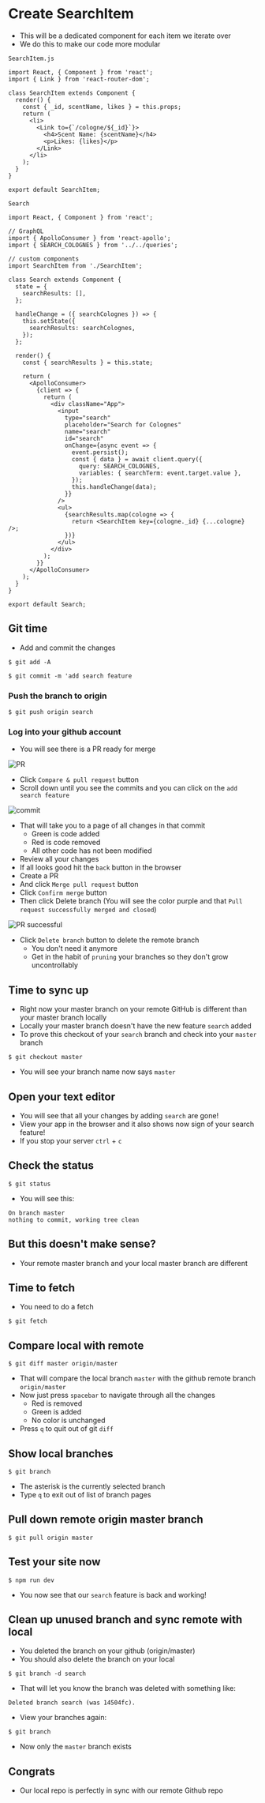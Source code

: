 # Create SearchItem
* This will be a dedicated component for each item we iterate over
* We do this to make our code more modular

`SearchItem.js`

```
import React, { Component } from 'react';
import { Link } from 'react-router-dom';

class SearchItem extends Component {
  render() {
    const { _id, scentName, likes } = this.props;
    return (
      <li>
        <Link to={`/cologne/${_id}`}>
          <h4>Scent Name: {scentName}</h4>
          <p>Likes: {likes}</p>
        </Link>
      </li>
    );
  }
}

export default SearchItem;
```

`Search`

```
import React, { Component } from 'react';

// GraphQL
import { ApolloConsumer } from 'react-apollo';
import { SEARCH_COLOGNES } from '../../queries';

// custom components
import SearchItem from './SearchItem';

class Search extends Component {
  state = {
    searchResults: [],
  };

  handleChange = ({ searchColognes }) => {
    this.setState({
      searchResults: searchColognes,
    });
  };

  render() {
    const { searchResults } = this.state;

    return (
      <ApolloConsumer>
        {client => {
          return (
            <div className="App">
              <input
                type="search"
                placeholder="Search for Colognes"
                name="search"
                id="search"
                onChange={async event => {
                  event.persist();
                  const { data } = await client.query({
                    query: SEARCH_COLOGNES,
                    variables: { searchTerm: event.target.value },
                  });
                  this.handleChange(data);
                }}
              />
              <ul>
                {searchResults.map(cologne => {
                  return <SearchItem key={cologne._id} {...cologne} />;
                })}
              </ul>
            </div>
          );
        }}
      </ApolloConsumer>
    );
  }
}

export default Search;
```

## Git time
* Add and commit the changes

`$ git add -A`

`$ git commit -m 'add search feature`

### Push the branch to origin
`$ git push origin search`

### Log into your github account
* You will see there is a PR ready for merge

![PR](https://i.imgur.com/TW2HdKe.jpg)

* Click `Compare & pull request` button
* Scroll down until you see the commits and you can click on the `add search feature`

![commit](https://i.imgur.com/a8cXTgy.png)

* That will take you to a page of all changes in that commit
    - Green is code added
    - Red is code removed
    - All other code has not been modified
* Review all your changes
* If all looks good hit the `back` button in the browser
* Create a PR
* And click `Merge pull request` button
* Click `Confirm merge` button
* Then click Delete branch (You will see the color purple and that `Pull request successfully merged and closed`)

![PR successful](https://i.imgur.com/ota3hx1.png)

* Click `Delete branch` button to delete the remote branch
    - You don't need it anymore
    - Get in the habit of `pruning` your branches so they don't grow uncontrollably

## Time to sync up
* Right now your master branch on your remote GitHub is different than your master branch locally
* Locally your master branch doesn't have the new feature `search` added
* To prove this checkout of your `search` branch and check into your `master` branch

`$ git checkout master`

* You will see your branch name now says `master`

## Open your text editor
* You will see that all your changes by adding `search` are gone!
* View your app in the browser and it also shows now sign of your search feature!
* If you stop your server `ctrl` + `c`

## Check the status
`$ git status`

* You will see this:

```
On branch master
nothing to commit, working tree clean
```

## But this doesn't make sense?
* Your remote master branch and your local master branch are different

## Time to fetch
* You need to do a fetch

`$ git fetch`

## Compare local with remote
`$ git diff master origin/master`

* That will compare the local branch `master` with the github remote branch `origin/master`
* Now just press `spacebar` to navigate through all the changes
    - Red is removed
    - Green is added
    - No color is unchanged
* Press `q` to quit out of git `diff`

## Show local branches
`$ git branch`

* The asterisk is the currently selected branch
* Type `q` to exit out of list of branch pages

## Pull down remote origin master branch
`$ git pull origin master`

## Test your site now
`$ npm run dev`

* You now see that our `search` feature is back and working!

## Clean up unused branch and sync remote with local
* You deleted the branch on your github (origin/master)
* You should also delete the branch on your local

`$ git branch -d search`

* That will let you know the branch was deleted with something like:

`Deleted branch search (was 14504fc).`

* View your branches again:

`$ git branch`

* Now only the `master` branch exists

## Congrats
* Our local repo is perfectly in sync with our remote Github repo
